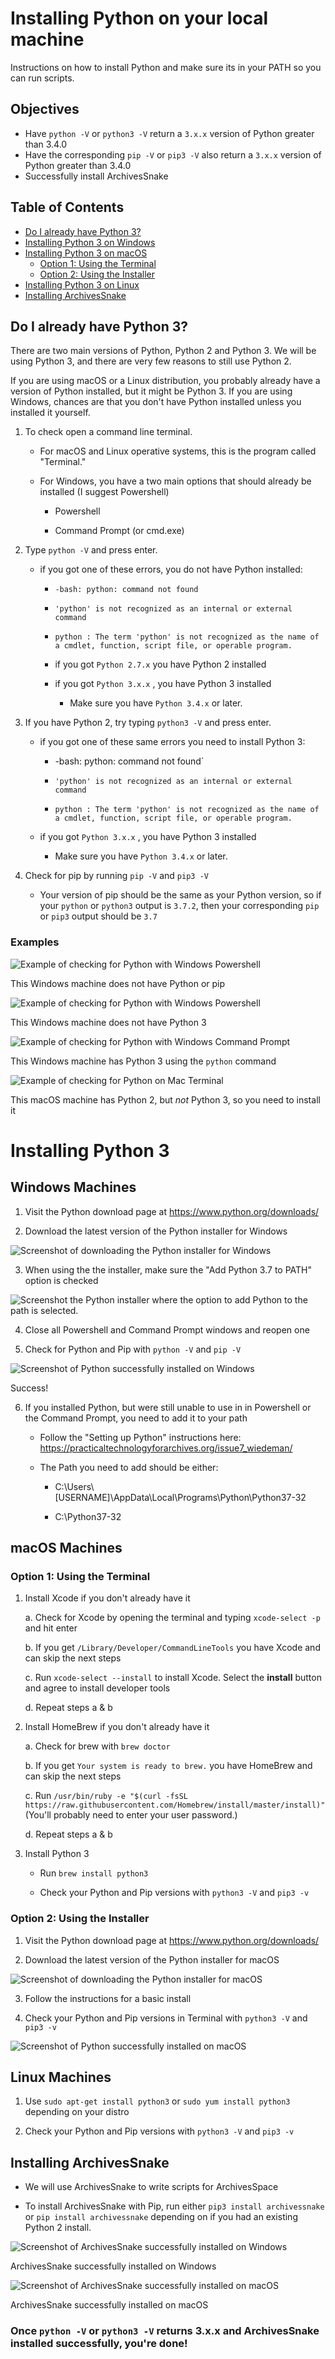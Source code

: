 # Installing Python on your local machine

Instructions on how to install Python and make sure its in your PATH so you can run scripts.

## Objectives

* Have `python -V` or `python3 -V` return a `3.x.x` version of Python greater than 3.4.0
* Have the corresponding `pip -V` or `pip3 -V` also return a `3.x.x` version of Python greater than 3.4.0
* Successfully install ArchivesSnake

## Table of Contents
* [Do I already have Python 3?](#do-i-already-have-python-3)
* [Installing Python 3 on Windows](#Windows-Machines)
* [Installing Python 3 on macOS](#macos-machines)
	* [Option 1: Using the Terminal](#option-1-using-the-terminal)
	* [Option 2: Using the Installer](#option-2-using-the-installer)
* [Installing Python 3 on Linux](#linux-machines)
* [Installing ArchivesSnake](#installing-archivessnake)

## Do I already have Python 3?

There are two main versions of Python, Python 2 and Python 3. We will be using Python 3, and there are very few reasons to still use Python 2.

If you are using macOS or a Linux distribution, you probably already have a version of Python installed, but it might be Python 3. If you are using Windows, chances are that you don't have Python installed unless you installed it yourself.

1. To check open a command line terminal. 

   * For macOS and Linux operative systems, this is the program called  "Terminal."

   * For Windows, you have a two main options that should already be installed (I suggest Powershell)

     * Powershell

     * Command Prompt (or cmd.exe)

2. Type `python -V` and press enter.

   * if you got one of these errors, you do not have Python installed:

     * `-bash: python: command not found` 

     *  `'python' is not recognized as an internal or external command` 

     * `python : The term 'python' is not recognized as the name of a cmdlet, function, script file, or operable program.`

     * if you got `Python 2.7.x` you have Python 2 installed

     * if you got `Python 3.x.x` , you have Python 3 installed

       * Make sure you have `Python 3.4.x` or later.

3. If you have Python 2, try typing `python3 -V` and press enter.

   * if you got one of these same errors you need to install Python 3:

     * -bash: python: command not found` 

     *  `'python' is not recognized as an internal or external command` 

     * `python : The term 'python' is not recognized as the name of a cmdlet, function, script file, or operable program.`

   * if you got `Python 3.x.x` , you have Python 3 installed

     * Make sure you have `Python 3.4.x` or later.

4. Check for pip by running `pip -V` and `pip3 -V`

   * Your version of pip should be the same as your Python version, so if your `python` or `python3` output is `3.7.2`, then your corresponding `pip` or `pip3` output should be `3.7`
   

### Examples


![Example of checking for Python with Windows Powershell](img/install7.png)

This Windows machine does not have Python or pip


![Example of checking for Python with Windows Powershell](img/install2.png)

This Windows machine does not have Python 3


![Example of checking for Python with Windows Command Prompt](img/install3.png)

This Windows machine has Python 3 using the `python` command


![Example of checking for Python on Mac Terminal](img/install1.png)

This macOS machine has Python 2, but *not* Python 3, so you need to install it


# Installing Python 3

## Windows Machines

1. Visit the Python download page at https://www.python.org/downloads/

2. Download the latest version of the Python installer for Windows

![Screenshot of downloading the Python installer for Windows](img/install4.png)

3. When using the the installer, make sure the "Add Python 3.7 to PATH" option is checked

![Screenshot the Python installer where the option to add Python to the path is selected.](img/install8.png)

4. Close all Powershell and Command Prompt windows and reopen one

5. Check for Python and Pip with `python -V` and `pip -V`

![Screenshot of Python successfully installed on Windows](img/install9.png)

Success!

6. If you installed Python, but were still unable to use in in Powershell or the Command Prompt, you need to add it to your path

	* Follow the "Setting up Python" instructions here: https://practicaltechnologyforarchives.org/issue7_wiedeman/

	* The Path you need to add should be either:

		* C:\Users\\[USERNAME]\AppData\Local\Programs\Python\Python37-32

		* C:\Python37-32

## macOS Machines

### Option 1: Using the Terminal

1. Install Xcode if you don't already have it

   a. Check for Xcode by opening the terminal and typing `xcode-select -p` and hit enter

   b. If you get `/Library/Developer/CommandLineTools` you have Xcode and can skip the next steps

   c. Run `xcode-select --install`  to install Xcode. Select the **install** button and agree to install developer tools

   d. Repeat steps a & b

2. Install HomeBrew if you don't already have it

   a. Check for brew with `brew doctor`

   b. If you get `Your system is ready to brew.` you have HomeBrew and can skip the next steps

   c. Run `/usr/bin/ruby -e "$(curl -fsSL https://raw.githubusercontent.com/Homebrew/install/master/install)"` (You'll probably need to enter your user password.)

   d.  Repeat steps a & b 

3. Install Python 3

   * Run `brew install python3`
   
   * Check your Python and Pip versions with `python3 -V` and `pip3 -v`

### Option 2: Using the Installer

1. Visit the Python download page at https://www.python.org/downloads/

2. Download the latest version of the Python installer for macOS

![Screenshot of downloading the Python installer for macOS](img/install11.png)

3. Follow the instructions for a basic install

4. Check your Python and Pip versions in Terminal with `python3 -V` and `pip3 -v`

![Screenshot of Python successfully installed on macOS](img/install12.png)

## Linux Machines

1. Use `sudo apt-get install python3` or `sudo yum install python3` depending on your distro

2. Check your Python and Pip versions with `python3 -V` and `pip3 -v`


## Installing ArchivesSnake

* We will use ArchivesSnake to write scripts for ArchivesSpace

* To install ArchivesSnake with Pip, run either `pip3 install archivessnake` or `pip install archivessnake` depending on if you had an existing Python 2 install.

![Screenshot of ArchivesSnake successfully installed on Windows](img/install10.png)

ArchivesSnake successfully installed on Windows


![Screenshot of ArchivesSnake successfully installed on macOS](img/install13.png)

ArchivesSnake successfully installed on macOS

### Once `python -V` or `python3 -V` returns 3.x.x and ArchivesSnake installed successfully, you're done!